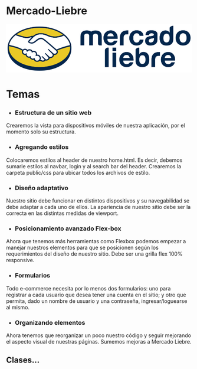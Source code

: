 # Mercado-Liebre 

![logotipo](public/img/logo-mercado-liebre.svg)


# Temas

- ### Estructura de un sitio web

 Crearemos la vista para dispositivos móviles de nuestra aplicación, por el momento solo su estructura.

- ### Agregando estilos

 Colocaremos estilos al header de nuestro home.html. Es decir, debemos sumarle estilos al navbar,
 login y al search bar del header.
 Crearemos la carpeta public/css para ubicar todos los archivos de estilo. 

- ### Diseño adaptativo

 Nuestro sitio debe funcionar en distintos dispositivos y su navegabilidad se debe adaptar a cada uno de ellos.
 La apariencia de nuestro sitio debe ser la correcta en las distintas medidas de viewport.

- ### Posicionamiento avanzado Flex-box

 Ahora que tenemos más herramientas como Flexbox podemos empezar a manejar nuestros elementos para que se posicionen según los requerimientos del diseño de nuestro sitio. Debe ser una grilla flex 100% responsive.

- ### Formularios

 Todo e-commerce necesita por lo menos dos formularios: uno para registrar a cada usuario que desea tener una cuenta en el sitio; y otro que permita, dado un nombre de usuario y una contraseña, ingresar/loguearse al mismo.

- ### Organizando elementos

 Ahora tenemos que reorganizar un poco nuestro código y seguir mejorando el aspecto visual de nuestras páginas.
 Sumemos mejoras a Mercado Liebre.


 ## Clases...